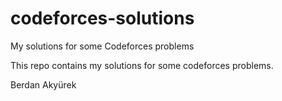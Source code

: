 # codeforces-solutions
My solutions for some Codeforces problems

This repo contains my solutions for some codeforces problems.

Berdan Akyürek
